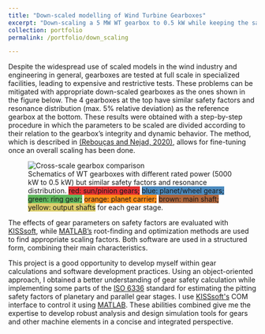 ```yaml
---
title: "Down-scaled modelling of Wind Turbine Gearboxes"
excerpt: "Down-scaling a 5 MW WT gearbox to 0.5 kW while keeping the same safety level and frequency distribution"
collection: portfolio
permalink: /portfolio/down_scaling

---
```


Despite the widespread use of scaled models in the wind industry and engineering in general, gearboxes are tested at full scale in specialized facilities, leading to expensive and restrictive tests. These problems can be mitigated with appropriate down-scaled gearboxes as the ones shown in the figure below. The 4 gearboxes at the top have similar safety factors and resonance distribution (max. 5% relative deviation) as the reference gearbox at the bottom. These results were obtained with a step-by-step procedure in which the parameters to be scaled are divided according to their relation to the gearbox’s integrity and dynamic behavior. The method, which is described in [(Rebouças and Nejad, 2020)](/publication/A3), allows for fine-tuning once an overall scaling has been done.

<figure>
  <img src="{{site.url}}/images/projects/DT_comparison.png" alt="Cross-scale gearbox comparison"/>
  <figcaption>Schematics of WT gearboxes with different rated power (5000 kW to 0.5 kW) but similar safety factors and resonance distribution. 
  <span style="background-color:rgb(230, 049, 051)">red: sun/pinion gears;</span> 
  <span style="background-color:rgb(075, 139, 191)">blue: planet/wheel gears;</span> 
  <span style="background-color:rgb(095, 183, 092)">green: ring gear;</span> 
  <span style="background-color:rgb(255, 140, 026)">orange: planet carrier;</span> 
  <span style="background-color:rgb(175, 103, 061)">brown: main shaft;</span> 
  <span style="background-color:rgb(221, 207, 110)">yellow: output shafts</span> for each gear stage.</figcaption>
</figure>

The effects of gear parameters on safety factors are evaluated with [KISSsoft](https://www.kisssoft.com/en), while [MATLAB’s](https://mathworks.com/products/matlab.html) root-finding and optimization methods are used to find appropriate scaling factors. Both software are used in a structured form, combining their main characteristics.

This project is a good opportunity to develop myself within gear calculations and software development practices. Using an object-oriented approach, I obtained a better understanding of gear safety calculation while implementing some parts of the [ISO 6336](https://www.iso.org/standard/63819.html) standard for estimating the pitting safety factors of planetary and parallel gear stages. I use [KISSsoft's](https://www.kisssoft.com/en) COM interface to control it using [MATLAB](https://mathworks.com/products/matlab.html). These abilities combined give me the expertise to develop robust analysis and design simulation tools for gears and other machine elements in a concise and integrated perspective.
